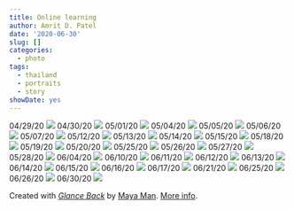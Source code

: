 ```yaml
---
title: Online learning
author: Amrit D. Patel
date: '2020-06-30'
slug: []
categories:
  - photo
tags:
  - thailand
  - portraits
  - story
showDate: yes
---
```


04/29/20
![](2020-04-29.png)
04/30/20
![](2020-04-30.png)
05/01/20
![](2020-05-01.png)
05/04/20
![](2020-05-04.png)
05/05/20
![](2020-05-05.png)
05/06/20
![](2020-05-06.png)
05/07/20
![](2020-05-07.png)
05/12/20
![](2020-05-12.png)
05/13/20
![](2020-05-13.png)
05/14/20
![](2020-05-14.png)
05/15/20
![](2020-05-15.png)
05/18/20
![](2020-05-18.png)
05/19/20
![](2020-05-19.png)
05/20/20
![](2020-05-20.png)
05/25/20
![](2020-05-25.png)
05/26/20
![](2020-05-26.png)
05/27/20
![](2020-05-27.png)
05/28/20
![](2020-05-28.png)
06/04/20
![](2020-06-04.png)
06/10/20
![](2020-06-10.png)
06/11/20
![](2020-06-11.png)
06/12/20
![](2020-06-12.png)
06/13/20
![](2020-06-13.png)
06/14/20
![](2020-06-14.png)
06/15/20
![](2020-06-15.png)
06/16/20
![](2020-06-16.png)
06/17/20
![](2020-06-17.png)
06/21/20
![](2020-06-21.png)
06/25/20
![](2020-06-25.png)
06/26/20
![](2020-06-26.png)
06/30/20
![](2020-06-30.png)

Created with [_Glance Back_](https://glanceback.info/) by [Maya Man](https://mayaontheinter.net/). [More info](https://mailchi.mp/6ad6af09ceb2/glanceback).